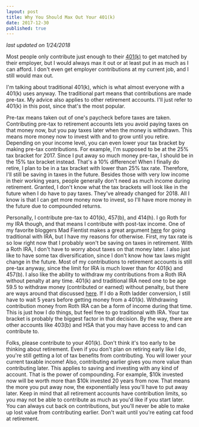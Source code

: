 ```yaml
---
layout: post
title: Why You Should Max Out Your 401(k)
date: 2017-12-30
published: true
---
```

*last updated on 1/24/2018*

Most people only contribute just enough to their [401(k)](https://www.bogleheads.org/wiki/401(k)) to get matched by their employer, but I would always max it out or at least put in as much as I can afford. I don't even get employer contributions at my current job, and I still would max out.

I'm talking about traditional 401(k), which is what almost everyone with a 401(k) uses anyway. The traditional part means that contributions are made pre-tax. My advice also applies to other retirement accounts. I'll just refer to 401(k) in this post, since that's the most popular.

Pre-tax means taken out of one's paycheck before taxes are taken. Contributing pre-tax to retirement accounts lets you avoid paying taxes on that money now, but you pay taxes later when the money is withdrawn. This means more money now to invest with and to grow until you retire. Depending on your income level, you can even lower your tax bracket by making pre-tax contributions. For example, I'm supposed to be at the 25% tax bracket for 2017. Since I put away so much money pre-tax, I should be in the 15% tax bracket instead. That's a 10% difference! When I finally do retire, I plan to be in a tax bracket with lower than 25% tax rate. Therefore, I'll still be saving in taxes in the future. Besides those with very low income in their working years, people generally don't need as much income during retirement. Granted, I don't know what the tax brackets will look like in the future when I do have to pay taxes. They've already changed for 2018. All I know is that I can get more money now to invest, so I'll have more money in the future due to compounded returns.

Personally, I contribute pre-tax to 401(k), 457(b), and 414(h). I go Roth for my IRA though, and that means I contribute with post-tax income. One of my favorite bloggers Mad Fientist makes a great argument [here](https://www.madfientist.com/traditional-ira-vs-roth-ira/) for going traditional with IRA, but I have my reasons for otherwise. First, my tax rate is so low right now that I probably won't be saving on taxes in retirement. With a Roth IRA, I don't have to worry about taxes on that money later. I also just like to have some tax diversification, since I don't know how tax laws might change in the future. Most of my contributions to retirement accounts is still pre-tax anyway, since the limit for IRA is much lower than for 401(k) and 457(b). I also like the ability to withdraw my contributions from a Roth IRA without penalty at any time. 401(k) and traditional IRA need one to be age 59.5 to withdraw money (contributed or earned) without penalty, but there are ways around that discussed [here](https://www.madfientist.com/how-to-access-retirement-funds-early/). If I do a Roth ladder conversion, I still have to wait 5 years before getting money from a 401(k). Withdrawing contribution money from Roth IRA can be a form of income during that time. This is just how I do things, but feel free to go traditional with IRA. Your tax bracket is probably the biggest factor in that decision. By the way, there are other accounts like 403(b) and HSA that you may have access to and can contribute to.

Folks, please contribute to your 401(k). Don't think it's too early to be thinking about retirement. Even if you don't plan on retiring early like I do, you're still getting a lot of tax benefits from contributing. You will lower your current taxable income! Also, contributing earlier gives you more value than contributing later. This applies to saving and investing with any kind of account. That is the power of compounding. For example, $10k invested now will be worth more than $10k invested 20 years from now. That means the more you put away now, the exponentially less you'll have to put away later. Keep in mind that all retirement accounts have contribution limits, so you may not be able to contribute as much as you'd like if you start later. You can always cut back on contributions, but you'll never be able to make up lost value from contributing earlier. Don't wait until you're eating cat food at retirement.
